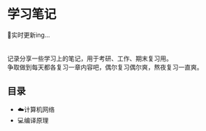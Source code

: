 # 学习笔记 
:dizzy:实时更新ing...<br><br><br>
记录分享一些学习上的笔记，用于考研、工作、期末复习用。<br>
争取做到每天都各复习一章内容吧，偶尔复习偶尔爽，熬夜复习一直爽。

## 目录
* :cloud:计算机网络
* :computer:编译原理
